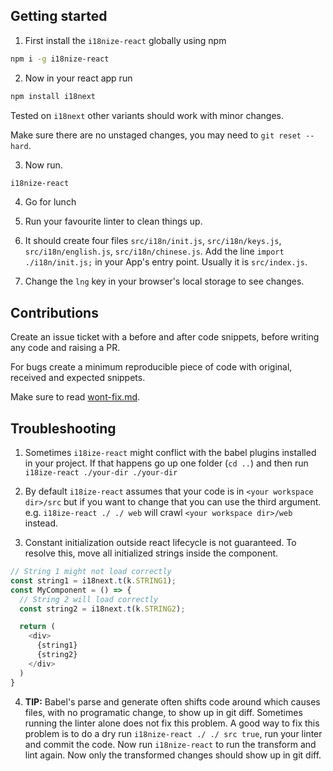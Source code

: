 ## Getting started

1. First install the `i18nize-react` globally using npm

```sh
npm i -g i18nize-react
```

2. Now in your react app run

```sh
npm install i18next
```
Tested on `i18next` other variants should work with minor changes.

Make sure there are no unstaged changes, you may need to `git reset --hard`.

3. Now run.
```sh
i18nize-react
```

4. Go for lunch

5. Run your favourite linter to clean things up.

6. It should create four files `src/i18n/init.js`, `src/i18n/keys.js`, `src/i18n/english.js`, `src/i18n/chinese.js`. Add the line `import ./i18n/init.js;` in your App's entry point. Usually it is `src/index.js`.

7. Change the `lng` key in your browser's local storage to see changes.

## Contributions

Create an issue ticket with a before and after code snippets, before writing any code and raising a PR.

For bugs create a minimum reproducible piece of code with original, received and expected snippets.

Make sure to read [wont-fix.md](./wont-fix.md).

## Troubleshooting

1. Sometimes `i18ize-react` might conflict with the babel plugins installed in your project. If that happens go up one folder (`cd ..`) and then run `i18ize-react ./your-dir ./your-dir`

2. By default `i18ize-react` assumes that your code is in `<your workspace dir>/src` but if you want to change that you can use the third argument. e.g. `i18ize-react ./ ./ web` will crawl  `<your workspace dir>/web` instead.

3. Constant initialization outside react lifecycle is not guaranteed. To resolve this, move all initialized strings inside the component.

```js
// String 1 might not load correctly 
const string1 = i18next.t(k.STRING1);
const MyComponent = () => {
  // String 2 will load correctly
  const string2 = i18next.t(k.STRING2);

  return (
    <div>
      {string1}
      {string2}
    </div>
  )
}
```

4. **TIP:** Babel's parse and generate often shifts code around which causes files, with no programatic change, to show up in git diff. Sometimes running the linter alone does not fix this problem. A good way to fix this problem is to do a dry run `i18nize-react ./ ./ src true`, run your linter and commit the code. Now run `i18nize-react` to run the transform and lint again. Now only the transformed changes should show up in git diff.
